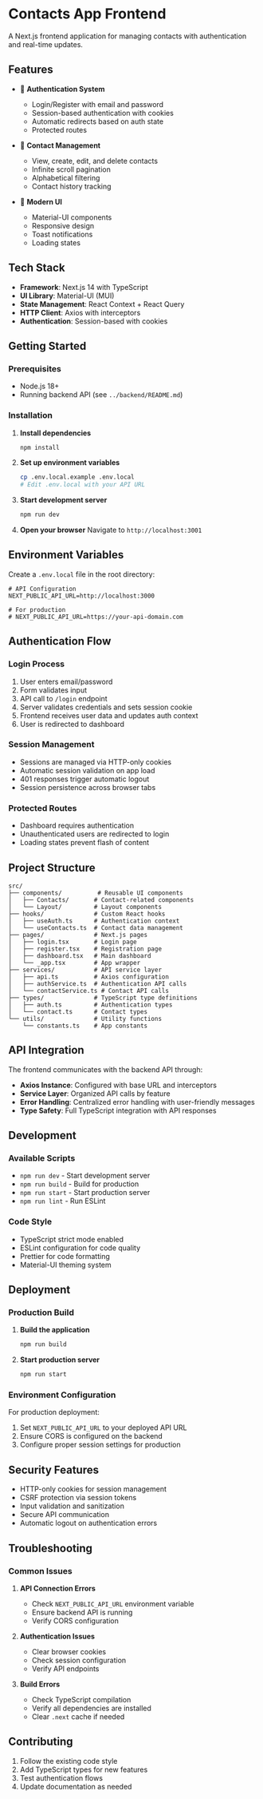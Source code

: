 # Contacts App Frontend

A Next.js frontend application for managing contacts with authentication and real-time updates.

## Features

- 🔐 **Authentication System**
  - Login/Register with email and password
  - Session-based authentication with cookies
  - Automatic redirects based on auth state
  - Protected routes

- 📱 **Contact Management**
  - View, create, edit, and delete contacts
  - Infinite scroll pagination
  - Alphabetical filtering
  - Contact history tracking

- 🎨 **Modern UI**
  - Material-UI components
  - Responsive design
  - Toast notifications
  - Loading states

## Tech Stack

- **Framework**: Next.js 14 with TypeScript
- **UI Library**: Material-UI (MUI)
- **State Management**: React Context + React Query
- **HTTP Client**: Axios with interceptors
- **Authentication**: Session-based with cookies

## Getting Started

### Prerequisites

- Node.js 18+
- Running backend API (see `../backend/README.md`)

### Installation

1. **Install dependencies**
   ```bash
   npm install
   ```

2. **Set up environment variables**
   ```bash
   cp .env.local.example .env.local
   # Edit .env.local with your API URL
   ```

3. **Start development server**
   ```bash
   npm run dev
   ```

4. **Open your browser**
   Navigate to `http://localhost:3001`

## Environment Variables

Create a `.env.local` file in the root directory:

```env
# API Configuration
NEXT_PUBLIC_API_URL=http://localhost:3000

# For production
# NEXT_PUBLIC_API_URL=https://your-api-domain.com
```

## Authentication Flow

### Login Process
1. User enters email/password
2. Form validates input
3. API call to `/login` endpoint
4. Server validates credentials and sets session cookie
5. Frontend receives user data and updates auth context
6. User is redirected to dashboard

### Session Management
- Sessions are managed via HTTP-only cookies
- Automatic session validation on app load
- 401 responses trigger automatic logout
- Session persistence across browser tabs

### Protected Routes
- Dashboard requires authentication
- Unauthenticated users are redirected to login
- Loading states prevent flash of content

## Project Structure

```
src/
├── components/          # Reusable UI components
│   ├── Contacts/       # Contact-related components
│   └── Layout/         # Layout components
├── hooks/              # Custom React hooks
│   ├── useAuth.ts      # Authentication context
│   └── useContacts.ts  # Contact data management
├── pages/              # Next.js pages
│   ├── login.tsx       # Login page
│   ├── register.tsx    # Registration page
│   ├── dashboard.tsx   # Main dashboard
│   └── _app.tsx        # App wrapper
├── services/           # API service layer
│   ├── api.ts          # Axios configuration
│   ├── authService.ts  # Authentication API calls
│   └── contactService.ts # Contact API calls
├── types/              # TypeScript type definitions
│   ├── auth.ts         # Authentication types
│   └── contact.ts      # Contact types
└── utils/              # Utility functions
    └── constants.ts    # App constants
```

## API Integration

The frontend communicates with the backend API through:

- **Axios Instance**: Configured with base URL and interceptors
- **Service Layer**: Organized API calls by feature
- **Error Handling**: Centralized error handling with user-friendly messages
- **Type Safety**: Full TypeScript integration with API responses

## Development

### Available Scripts

- `npm run dev` - Start development server
- `npm run build` - Build for production
- `npm run start` - Start production server
- `npm run lint` - Run ESLint

### Code Style

- TypeScript strict mode enabled
- ESLint configuration for code quality
- Prettier for code formatting
- Material-UI theming system

## Deployment

### Production Build

1. **Build the application**
   ```bash
   npm run build
   ```

2. **Start production server**
   ```bash
   npm run start
   ```

### Environment Configuration

For production deployment:

1. Set `NEXT_PUBLIC_API_URL` to your deployed API URL
2. Ensure CORS is configured on the backend
3. Configure proper session settings for production

## Security Features

- HTTP-only cookies for session management
- CSRF protection via session tokens
- Input validation and sanitization
- Secure API communication
- Automatic logout on authentication errors

## Troubleshooting

### Common Issues

1. **API Connection Errors**
   - Check `NEXT_PUBLIC_API_URL` environment variable
   - Ensure backend API is running
   - Verify CORS configuration

2. **Authentication Issues**
   - Clear browser cookies
   - Check session configuration
   - Verify API endpoints

3. **Build Errors**
   - Check TypeScript compilation
   - Verify all dependencies are installed
   - Clear `.next` cache if needed

## Contributing

1. Follow the existing code style
2. Add TypeScript types for new features
3. Test authentication flows
4. Update documentation as needed
